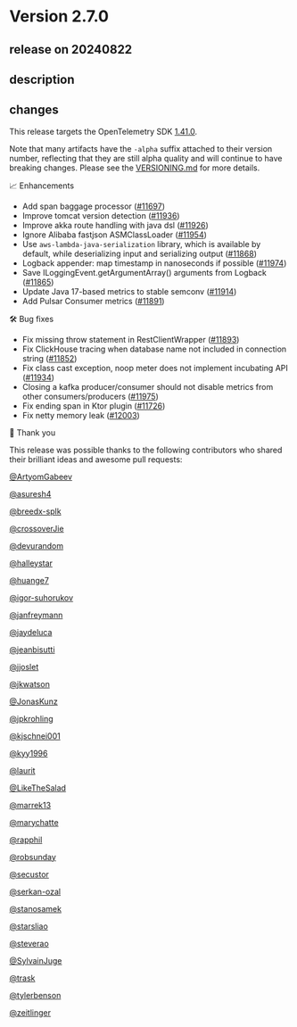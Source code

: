 # Version 2.7.0

## release on 20240822

## description

## changes

This release targets the OpenTelemetry SDK <a href="https://github.com/open-telemetry/opentelemetry-java/releases/tag/v1.41.0">1.41.0</a>.

Note that many artifacts have the <code>-alpha</code> suffix attached to their version number, reflecting that they are still alpha quality and will continue to have breaking changes. Please see the <a href="https://github.com/open-telemetry/opentelemetry-java-instrumentation/blob/main/VERSIONING.md#opentelemetry-java-instrumentation-versioning">VERSIONING.md</a> for more details.

📈 Enhancements

* Add span baggage processor (<a href="https://github.com/open-telemetry/opentelemetry-java-instrumentation/pull/11697" data-hovercard-type="pull_request" data-hovercard-url="/open-telemetry/opentelemetry-java-instrumentation/pull/11697/hovercard">#11697</a>)
* Improve tomcat version detection (<a href="https://github.com/open-telemetry/opentelemetry-java-instrumentation/pull/11936" data-hovercard-type="pull_request" data-hovercard-url="/open-telemetry/opentelemetry-java-instrumentation/pull/11936/hovercard">#11936</a>)
* Improve akka route handling with java dsl (<a href="https://github.com/open-telemetry/opentelemetry-java-instrumentation/pull/11926" data-hovercard-type="pull_request" data-hovercard-url="/open-telemetry/opentelemetry-java-instrumentation/pull/11926/hovercard">#11926</a>)
* Ignore Alibaba fastjson ASMClassLoader (<a href="https://github.com/open-telemetry/opentelemetry-java-instrumentation/pull/11954" data-hovercard-type="pull_request" data-hovercard-url="/open-telemetry/opentelemetry-java-instrumentation/pull/11954/hovercard">#11954</a>)
* Use <code>aws-lambda-java-serialization</code> library, which is available by default, while deserializing input and serializing output (<a href="https://github.com/open-telemetry/opentelemetry-java-instrumentation/pull/11868" data-hovercard-type="pull_request" data-hovercard-url="/open-telemetry/opentelemetry-java-instrumentation/pull/11868/hovercard">#11868</a>)
* Logback appender: map timestamp in nanoseconds if possible (<a href="https://github.com/open-telemetry/opentelemetry-java-instrumentation/pull/11974" data-hovercard-type="pull_request" data-hovercard-url="/open-telemetry/opentelemetry-java-instrumentation/pull/11974/hovercard">#11974</a>)
* Save ILoggingEvent.getArgumentArray() arguments from Logback (<a href="https://github.com/open-telemetry/opentelemetry-java-instrumentation/pull/11865" data-hovercard-type="pull_request" data-hovercard-url="/open-telemetry/opentelemetry-java-instrumentation/pull/11865/hovercard">#11865</a>)
* Update Java 17-based metrics to stable semconv (<a href="https://github.com/open-telemetry/opentelemetry-java-instrumentation/pull/11914" data-hovercard-type="pull_request" data-hovercard-url="/open-telemetry/opentelemetry-java-instrumentation/pull/11914/hovercard">#11914</a>)
* Add Pulsar Consumer metrics (<a href="https://github.com/open-telemetry/opentelemetry-java-instrumentation/pull/11891" data-hovercard-type="pull_request" data-hovercard-url="/open-telemetry/opentelemetry-java-instrumentation/pull/11891/hovercard">#11891</a>)

🛠️ Bug fixes

* Fix missing throw statement in RestClientWrapper (<a href="https://github.com/open-telemetry/opentelemetry-java-instrumentation/pull/11893" data-hovercard-type="pull_request" data-hovercard-url="/open-telemetry/opentelemetry-java-instrumentation/pull/11893/hovercard">#11893</a>)
* Fix ClickHouse tracing when database name not included in connection string (<a href="https://github.com/open-telemetry/opentelemetry-java-instrumentation/pull/11852" data-hovercard-type="pull_request" data-hovercard-url="/open-telemetry/opentelemetry-java-instrumentation/pull/11852/hovercard">#11852</a>)
* Fix class cast exception, noop meter does not implement incubating API (<a href="https://github.com/open-telemetry/opentelemetry-java-instrumentation/pull/11934" data-hovercard-type="pull_request" data-hovercard-url="/open-telemetry/opentelemetry-java-instrumentation/pull/11934/hovercard">#11934</a>)
* Closing a kafka producer/consumer should not disable metrics from other consumers/producers (<a href="https://github.com/open-telemetry/opentelemetry-java-instrumentation/pull/11975" data-hovercard-type="pull_request" data-hovercard-url="/open-telemetry/opentelemetry-java-instrumentation/pull/11975/hovercard">#11975</a>)
* Fix ending span in Ktor plugin (<a href="https://github.com/open-telemetry/opentelemetry-java-instrumentation/pull/11726" data-hovercard-type="pull_request" data-hovercard-url="/open-telemetry/opentelemetry-java-instrumentation/pull/11726/hovercard">#11726</a>)
* Fix netty memory leak (<a href="https://github.com/open-telemetry/opentelemetry-java-instrumentation/pull/12003" data-hovercard-type="pull_request" data-hovercard-url="/open-telemetry/opentelemetry-java-instrumentation/pull/12003/hovercard">#12003</a>)

🙇 Thank you

This release was possible thanks to the following contributors who shared their brilliant ideas and awesome pull requests:

<a class="user-mention notranslate" data-hovercard-type="user" data-hovercard-url="/users/ArtyomGabeev/hovercard" data-octo-click="hovercard-link-click" data-octo-dimensions="link_type:self" href="https://github.com/ArtyomGabeev">@ArtyomGabeev</a>

<a class="user-mention notranslate" data-hovercard-type="user" data-hovercard-url="/users/asuresh4/hovercard" data-octo-click="hovercard-link-click" data-octo-dimensions="link_type:self" href="https://github.com/asuresh4">@asuresh4</a>

<a class="user-mention notranslate" data-hovercard-type="user" data-hovercard-url="/users/breedx-splk/hovercard" data-octo-click="hovercard-link-click" data-octo-dimensions="link_type:self" href="https://github.com/breedx-splk">@breedx-splk</a>

<a class="user-mention notranslate" data-hovercard-type="user" data-hovercard-url="/users/crossoverJie/hovercard" data-octo-click="hovercard-link-click" data-octo-dimensions="link_type:self" href="https://github.com/crossoverJie">@crossoverJie</a>

<a class="user-mention notranslate" data-hovercard-type="user" data-hovercard-url="/users/devurandom/hovercard" data-octo-click="hovercard-link-click" data-octo-dimensions="link_type:self" href="https://github.com/devurandom">@devurandom</a>

<a class="user-mention notranslate" data-hovercard-type="user" data-hovercard-url="/users/halleystar/hovercard" data-octo-click="hovercard-link-click" data-octo-dimensions="link_type:self" href="https://github.com/halleystar">@halleystar</a>

<a class="user-mention notranslate" data-hovercard-type="user" data-hovercard-url="/users/huange7/hovercard" data-octo-click="hovercard-link-click" data-octo-dimensions="link_type:self" href="https://github.com/huange7">@huange7</a>

<a class="user-mention notranslate" data-hovercard-type="user" data-hovercard-url="/users/igor-suhorukov/hovercard" data-octo-click="hovercard-link-click" data-octo-dimensions="link_type:self" href="https://github.com/igor-suhorukov">@igor-suhorukov</a>

<a class="user-mention notranslate" data-hovercard-type="user" data-hovercard-url="/users/janfreymann/hovercard" data-octo-click="hovercard-link-click" data-octo-dimensions="link_type:self" href="https://github.com/janfreymann">@janfreymann</a>

<a class="user-mention notranslate" data-hovercard-type="user" data-hovercard-url="/users/jaydeluca/hovercard" data-octo-click="hovercard-link-click" data-octo-dimensions="link_type:self" href="https://github.com/jaydeluca">@jaydeluca</a>

<a class="user-mention notranslate" data-hovercard-type="user" data-hovercard-url="/users/jeanbisutti/hovercard" data-octo-click="hovercard-link-click" data-octo-dimensions="link_type:self" href="https://github.com/jeanbisutti">@jeanbisutti</a>

<a class="user-mention notranslate" data-hovercard-type="user" data-hovercard-url="/users/jjoslet/hovercard" data-octo-click="hovercard-link-click" data-octo-dimensions="link_type:self" href="https://github.com/jjoslet">@jjoslet</a>

<a class="user-mention notranslate" data-hovercard-type="user" data-hovercard-url="/users/jkwatson/hovercard" data-octo-click="hovercard-link-click" data-octo-dimensions="link_type:self" href="https://github.com/jkwatson">@jkwatson</a>

<a class="user-mention notranslate" data-hovercard-type="user" data-hovercard-url="/users/JonasKunz/hovercard" data-octo-click="hovercard-link-click" data-octo-dimensions="link_type:self" href="https://github.com/JonasKunz">@JonasKunz</a>

<a class="user-mention notranslate" data-hovercard-type="user" data-hovercard-url="/users/jpkrohling/hovercard" data-octo-click="hovercard-link-click" data-octo-dimensions="link_type:self" href="https://github.com/jpkrohling">@jpkrohling</a>

<a class="user-mention notranslate" data-hovercard-type="user" data-hovercard-url="/users/kjschnei001/hovercard" data-octo-click="hovercard-link-click" data-octo-dimensions="link_type:self" href="https://github.com/kjschnei001">@kjschnei001</a>

<a class="user-mention notranslate" data-hovercard-type="user" data-hovercard-url="/users/kyy1996/hovercard" data-octo-click="hovercard-link-click" data-octo-dimensions="link_type:self" href="https://github.com/kyy1996">@kyy1996</a>

<a class="user-mention notranslate" data-hovercard-type="user" data-hovercard-url="/users/laurit/hovercard" data-octo-click="hovercard-link-click" data-octo-dimensions="link_type:self" href="https://github.com/laurit">@laurit</a>

<a class="user-mention notranslate" data-hovercard-type="user" data-hovercard-url="/users/LikeTheSalad/hovercard" data-octo-click="hovercard-link-click" data-octo-dimensions="link_type:self" href="https://github.com/LikeTheSalad">@LikeTheSalad</a>

<a class="user-mention notranslate" data-hovercard-type="user" data-hovercard-url="/users/marrek13/hovercard" data-octo-click="hovercard-link-click" data-octo-dimensions="link_type:self" href="https://github.com/marrek13">@marrek13</a>

<a class="user-mention notranslate" data-hovercard-type="user" data-hovercard-url="/users/marychatte/hovercard" data-octo-click="hovercard-link-click" data-octo-dimensions="link_type:self" href="https://github.com/marychatte">@marychatte</a>

<a class="user-mention notranslate" data-hovercard-type="user" data-hovercard-url="/users/rapphil/hovercard" data-octo-click="hovercard-link-click" data-octo-dimensions="link_type:self" href="https://github.com/rapphil">@rapphil</a>

<a class="user-mention notranslate" data-hovercard-type="user" data-hovercard-url="/users/robsunday/hovercard" data-octo-click="hovercard-link-click" data-octo-dimensions="link_type:self" href="https://github.com/robsunday">@robsunday</a>

<a class="user-mention notranslate" data-hovercard-type="user" data-hovercard-url="/users/secustor/hovercard" data-octo-click="hovercard-link-click" data-octo-dimensions="link_type:self" href="https://github.com/secustor">@secustor</a>

<a class="user-mention notranslate" data-hovercard-type="user" data-hovercard-url="/users/serkan-ozal/hovercard" data-octo-click="hovercard-link-click" data-octo-dimensions="link_type:self" href="https://github.com/serkan-ozal">@serkan-ozal</a>

<a class="user-mention notranslate" data-hovercard-type="user" data-hovercard-url="/users/stanosamek/hovercard" data-octo-click="hovercard-link-click" data-octo-dimensions="link_type:self" href="https://github.com/stanosamek">@stanosamek</a>

<a class="user-mention notranslate" data-hovercard-type="user" data-hovercard-url="/users/starsliao/hovercard" data-octo-click="hovercard-link-click" data-octo-dimensions="link_type:self" href="https://github.com/starsliao">@starsliao</a>

<a class="user-mention notranslate" data-hovercard-type="user" data-hovercard-url="/users/steverao/hovercard" data-octo-click="hovercard-link-click" data-octo-dimensions="link_type:self" href="https://github.com/steverao">@steverao</a>

<a class="user-mention notranslate" data-hovercard-type="user" data-hovercard-url="/users/SylvainJuge/hovercard" data-octo-click="hovercard-link-click" data-octo-dimensions="link_type:self" href="https://github.com/SylvainJuge">@SylvainJuge</a>

<a class="user-mention notranslate" data-hovercard-type="user" data-hovercard-url="/users/trask/hovercard" data-octo-click="hovercard-link-click" data-octo-dimensions="link_type:self" href="https://github.com/trask">@trask</a>

<a class="user-mention notranslate" data-hovercard-type="user" data-hovercard-url="/users/tylerbenson/hovercard" data-octo-click="hovercard-link-click" data-octo-dimensions="link_type:self" href="https://github.com/tylerbenson">@tylerbenson</a>

<a class="user-mention notranslate" data-hovercard-type="user" data-hovercard-url="/users/zeitlinger/hovercard" data-octo-click="hovercard-link-click" data-octo-dimensions="link_type:self" href="https://github.com/zeitlinger">@zeitlinger</a>


